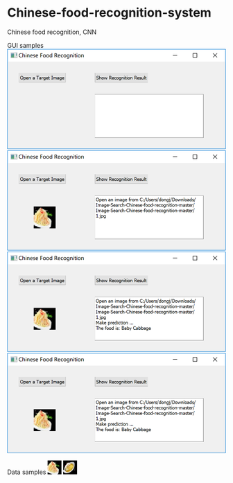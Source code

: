 # Chinese-food-recognition-system
Chinese food recognition, CNN

GUI samples
![images](https://github.com/DJX1995/Image-Search-Chinese-food-recognition/blob/master/images/GUI1.PNG)
![images](https://github.com/DJX1995/Image-Search-Chinese-food-recognition/blob/master/images/GUI2.PNG)
![images](https://github.com/DJX1995/Image-Search-Chinese-food-recognition/blob/master/images/GUI3.PNG)
![images](https://github.com/DJX1995/Image-Search-Chinese-food-recognition/blob/master/images/GUI3.PNG)

Data samples
![images](https://github.com/DJX1995/Image-Search-Chinese-food-recognition/blob/master/images/1.jpg)
![images](https://github.com/DJX1995/Image-Search-Chinese-food-recognition/blob/master/images/10.jpg)
